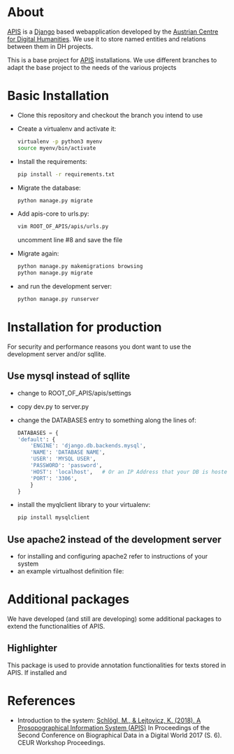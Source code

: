 # About
[APIS](https://acdh-oeaw.github.io/apis-core/) is a [Django](https://www.djangoproject.com/) based webapplication developed by the [Austrian Centre for Digital Humanities](https://acdh.oeaw.ac.at/). We use it to store named entities and relations between them in DH projects.



This is a base project for [APIS](https://acdh-oeaw.github.io/apis-core/) installations. We use different branches to adapt the base project to the needs of the various projects

# Basic Installation
* Clone this repository and checkout the branch you intend to use
* Create a virtualenv and activate it: 

    ```bash
    virtualenv -p python3 myenv
    source myenv/bin/activate
    ```

* Install the requirements: 

    ```bash
    pip install -r requirements.txt
    ```

* Migrate the database:

    ```bash
    python manage.py migrate
    ```

* Add apis-core to urls.py:

    ```bash
    vim ROOT_OF_APIS/apis/urls.py
    ```
    uncomment line #8 and save the file
* Migrate again:
    
    ```bash
    python manage.py makemigrations browsing
    python manage.py migrate
    ```

* and run the development server:

    ```bash
    python manage.py runserver
    ```

# Installation for production
For security and performance reasons you dont want to use the development server and/or sqllite.

## Use mysql instead of sqllite

* change to ROOT_OF_APIS/apis/settings
* copy dev.py to server.py
* change the DATABASES entry to something along the lines of:

    ```python
    DATABASES = {
    'default': {
        'ENGINE': 'django.db.backends.mysql',
        'NAME': 'DATABASE NAME',
        'USER': 'MYSQL USER',
        'PASSWORD': 'password',
        'HOST': 'localhost',   # Or an IP Address that your DB is hosted on
        'PORT': '3306',
        }
    }
    ```

* install the myqlclient library to your virtualenv:

    ```bash
    pip install mysqlclient
    ```

## Use apache2 instead of the development server

* for installing and configuring apache2 refer to instructions of your system
* an example virtualhost definition file:

# Additional packages
We have developed (and still are developing) some additional packages to extend the functionalities of APIS.

## Highlighter
This package is used to provide annotation functionalities for texts stored in APIS. If installed and 

# References

* Introduction to the system: [Schlögl, M., & Lejtovicz, K. (2018). A Prosopographical Information System (APIS)](http://ceur-ws.org/Vol-2119/paper9.pdf) In Proceedings of the Second Conference on Biographical Data in a Digital World 2017 (S. 6). CEUR Workshop Proceedings.
